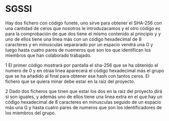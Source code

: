 # SGSSI
Hay dos fichero con código funete, uno sirve para obtener el SHA-256 con una cantidad de ceros que nosotros le introduzacamos
y el otro código es para la comprobación de que dos tiene el mismo contenido al principio y y uno de ellos tiene una linea más 
con un código hexadecimal de 8 caracteres y en minusculas separarado por un espacio vendrá una G y luego hasta cuatro pares de nuemeros
que son los que identifican los miembros que han colaborado trabajado.

1 El primer código mostrará por pantalla el sha-256 que se ha obtenido el numero de 0 y en otraa linea aparecerá 
el código hexadecimal más el grupo que se ha añadido al final para obtener ese hash con tantos ceros.
El fichero que se quiera minar debe estar en la raiz del proyecto.

2 Dado dos ficheros que tinen que estar los dos en la raiz del proyecto dirá si son iguales, y además uno de ellos tiene una linea extra
en el que hay un código hexadecimal de 8 caracteres en minusculas seguido de un espacio más una G y hasta cuatro pares de numeros que 
son los identificadores de los miembros del grupo.

